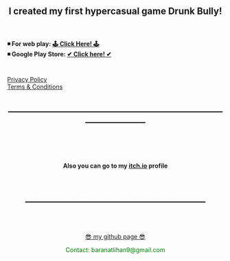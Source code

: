 <html>
<center><h2> I created my first hypercasual game Drunk Bully! </h2> </center>
<br>
<h4> ◾ For web play: <a href = "https://baranbaboli.itch.io/drunkbully"> 🕹  Click Here!  🕹</a><br>
◾ Google Play Store: <a href ="https://play.google.com/store/apps/details?id=com.BaboliGames.DrunkBully">✔ Click here! ✔</a></h4>
<br>
<A HREF="pages/privacy.html">Privacy Policy</A>
<br>
<A HREF="pages/termsCondition.html">Terms & Conditions</A>
<center><h2>________________________________________________________________</h2> </center>
<br><br><br>
<center>
  <h4>Also you can go to my <a href="https://baranbaboli.itch.io">itch.io</a> profile</h4>
  
  <h2><br>__________________________________________</h2> </center>
<br><br><br>
<center><a href="https://github.com/Baranbaboli">  😎  my github page  😎</a><p style = "color:green">Contact: baranatlihan9@gmail.com</p></center>
</html>
